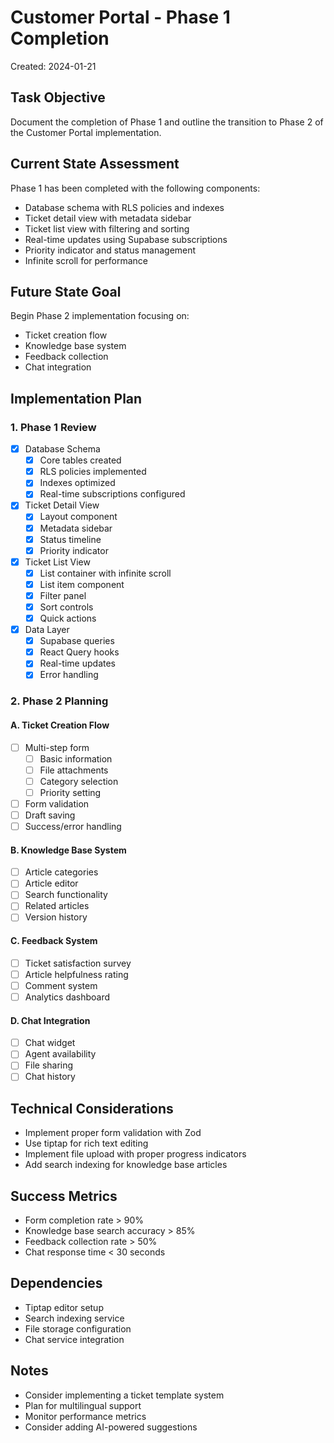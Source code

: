 # Customer Portal - Phase 1 Completion
Created: 2024-01-21

## Task Objective
Document the completion of Phase 1 and outline the transition to Phase 2 of the Customer Portal implementation.

## Current State Assessment
Phase 1 has been completed with the following components:
- Database schema with RLS policies and indexes
- Ticket detail view with metadata sidebar
- Ticket list view with filtering and sorting
- Real-time updates using Supabase subscriptions
- Priority indicator and status management
- Infinite scroll for performance

## Future State Goal
Begin Phase 2 implementation focusing on:
- Ticket creation flow
- Knowledge base system
- Feedback collection
- Chat integration

## Implementation Plan

### 1. Phase 1 Review
- [x] Database Schema
  - [x] Core tables created
  - [x] RLS policies implemented
  - [x] Indexes optimized
  - [x] Real-time subscriptions configured

- [x] Ticket Detail View
  - [x] Layout component
  - [x] Metadata sidebar
  - [x] Status timeline
  - [x] Priority indicator

- [x] Ticket List View
  - [x] List container with infinite scroll
  - [x] List item component
  - [x] Filter panel
  - [x] Sort controls
  - [x] Quick actions

- [x] Data Layer
  - [x] Supabase queries
  - [x] React Query hooks
  - [x] Real-time updates
  - [x] Error handling

### 2. Phase 2 Planning

#### A. Ticket Creation Flow
- [ ] Multi-step form
  - [ ] Basic information
  - [ ] File attachments
  - [ ] Category selection
  - [ ] Priority setting
- [ ] Form validation
- [ ] Draft saving
- [ ] Success/error handling

#### B. Knowledge Base System
- [ ] Article categories
- [ ] Article editor
- [ ] Search functionality
- [ ] Related articles
- [ ] Version history

#### C. Feedback System
- [ ] Ticket satisfaction survey
- [ ] Article helpfulness rating
- [ ] Comment system
- [ ] Analytics dashboard

#### D. Chat Integration
- [ ] Chat widget
- [ ] Agent availability
- [ ] File sharing
- [ ] Chat history

## Technical Considerations
- Implement proper form validation with Zod
- Use tiptap for rich text editing
- Implement file upload with proper progress indicators
- Add search indexing for knowledge base articles

## Success Metrics
- Form completion rate > 90%
- Knowledge base search accuracy > 85%
- Feedback collection rate > 50%
- Chat response time < 30 seconds

## Dependencies
- Tiptap editor setup
- Search indexing service
- File storage configuration
- Chat service integration

## Notes
- Consider implementing a ticket template system
- Plan for multilingual support
- Monitor performance metrics
- Consider adding AI-powered suggestions 